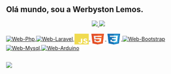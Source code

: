 ## Olá mundo, sou a Werbyston Lemos.
<div align="center">
  <a href="https://github.com/WerbystonLemos">
  <img height="180em" src="https://github-readme-stats.vercel.app/api?username=WerbystonLemos&show_icons=true&theme=dracula&include_all_commits=true&count_private=true"/>
  <img height="180em" src="https://github-readme-stats.vercel.app/api/top-langs/?username=WerbystonLemos&layout=compact&langs_count=7&theme=dracula"/>
</div>
<div style="display: inline_block"><br>
  <img align="center" alt="Web-Php" height="30" width="40" src="https://cdn.jsdelivr.net/gh/devicons/devicon/icons/php/php-original.svg" />
  <img align="center" alt="Web-Laravel" height="30" width="40" src="https://cdn.jsdelivr.net/gh/devicons/devicon/icons/laravel/laravel-plain.svg">
  <img align="center" alt="Web-Js" height="30" width="40" src="https://raw.githubusercontent.com/devicons/devicon/master/icons/javascript/javascript-plain.svg">
  <img align="center" alt="Web-HTML" height="30" width="40" src="https://raw.githubusercontent.com/devicons/devicon/master/icons/html5/html5-original.svg">
  <img align="center" alt="Web-CSS" height="30" width="40" src="https://raw.githubusercontent.com/devicons/devicon/master/icons/css3/css3-original.svg">
  <img align="center" alt="Web-Bootstrap" height="30" width="40" src="https://cdn.jsdelivr.net/gh/devicons/devicon/icons/bootstrap/bootstrap-original.svg">
  <img align="center" alt="Web-Mysql" height="30" width="40" src="https://cdn.jsdelivr.net/gh/devicons/devicon/icons/mysql/mysql-plain-wordmark.svg">
  <img align="center" alt="Web-Arduino" height="30" width="40" src="https://cdn.jsdelivr.net/gh/devicons/devicon/icons/arduino/arduino-original.svg">
</div>
  
  ##
 
<div>
 <a href="https://www.linkedin.com/in/werbyston-lemos/" target="_blank">
   <img src="https://img.shields.io/badge/-LinkedIn-%230077B5?style=for-the-badge&logo=linkedin&logoColor=white" target="_blank">
</a> 
 
</div>
